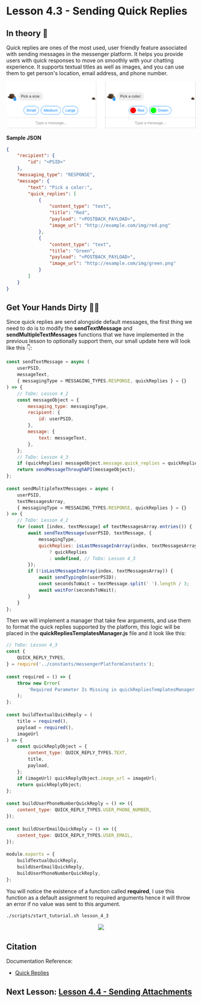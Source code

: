 # Lesson 4.3 - Sending Quick Replies

## In theory 📖

Quick replies are ones of the most used, user friendly feature associated with sending messages in the messenger platform. It helps you provide users with quick responses to move on smoothly with your chatting experience. It supports textual titles as well as images, and you can use them to get person's location, email address, and phone number.

![image](images/lesson_3_1_im1.png)

**Sample JSON**

```json
{
    "recipient": {
        "id": "<PSID>"
    },
    "messaging_type": "RESPONSE",
    "message": {
        "text": "Pick a color:",
        "quick_replies": [
            {
                "content_type": "text",
                "title": "Red",
                "payload": "<POSTBACK_PAYLOAD>",
                "image_url": "http://example.com/img/red.png"
            },
            {
                "content_type": "text",
                "title": "Green",
                "payload": "<POSTBACK_PAYLOAD>",
                "image_url": "http://example.com/img/green.png"
            }
        ]
    }
}
```

## Get Your Hands Dirty 👩‍💻

Since quick replies are send alongside default messages, the first thing we need to do is to modify the **sendTextMessage** and **sendMultipleTextMessages** functions that we have implemented in the previous lesson to optionally support them, our small update here will look like this 👇:

```javascript
const sendTextMessage = async (
    userPSID,
    messageText,
    { messagingType = MESSAGING_TYPES.RESPONSE, quickReplies } = {}
) => {
    // ToDo: Lesson 4_2
    const messageObject = {
        messaging_type: messagingType,
        recipient: {
            id: userPSID,
        },
        message: {
            text: messageText,
        },
    };
    // ToDo: Lesson 4_3
    if (quickReplies) messageObject.message.quick_replies = quickReplies;
    return sendMessageThroughAPI(messageObject);
};

const sendMultipleTextMessages = async (
    userPSID,
    textMessagesArray,
    { messagingType = MESSAGING_TYPES.RESPONSE, quickReplies } = {}
) => {
    // ToDo: Lesson 4_2
    for (const [index, textMessage] of textMessagesArray.entries()) {
        await sendTextMessage(userPSID, textMessage, {
            messagingType,
            quickReplies: isLastMessageInArray(index, textMessagesArray)
                ? quickReplies
                : undefined, // ToDo: Lesson 4_3
        });
        if (!isLastMessageInArray(index, textMessagesArray)) {
            await sendTypingOn(userPSID);
            const secondsToWait = textMessage.split(' ').length / 3;
            await waitFor(secondsToWait);
        }
    }
};
```

Then we will implement a manager that take few arguments, and use them to format the quick replies supported by the platform, this logic will be placed in the **quickRepliesTemplatesManager.js** file and it look like this:

```javascript
// ToDo: Lesson 4_3
const {
    QUICK_REPLY_TYPES,
} = require('../constants/messengerPlatformConstants');

const required = () => {
    throw new Error(
        'Required Parameter Is Missing in quickRepliesTemplatesManager'
    );
};

const buildTextualQuickReply = (
    title = required(),
    payload = required(),
    imageUrl
) => {
    const quickReplyObject = {
        content_type: QUICK_REPLY_TYPES.TEXT,
        title,
        payload,
    };
    if (imageUrl) quickReplyObject.image_url = imageUrl;
    return quickReplyObject;
};

const buildUserPhoneNumberQuickReply = () => ({
    content_type: QUICK_REPLY_TYPES.USER_PHONE_NUMBER,
});

const buildUserEmailQuickReply = () => ({
    content_type: QUICK_REPLY_TYPES.USER_EMAIL,
});

module.exports = {
    buildTextualQuickReply,
    buildUserEmailQuickReply,
    buildUserPhoneNumberQuickReply,
};
```

You will notice the existence of a function called **required**, I use this function as a default assignment to required arguments hence it will throw an error if no value was sent to this argument.

```sh
./scripts/start_tutorial.sh lesson_4_3
```

<p align="center">
  <img src="https://media.giphy.com/media/l42P7LGjW2aGRfvXy/giphy.gif" />
</p>

## Citation

Documentation Reference:

-   [Quick Replies](https://developers.facebook.com/docs/messenger-platform/send-messages/quick-replies)

## Next Lesson: [Lesson 4.4 - Sending Attachments]()
